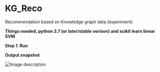 # KG_Reco
Recommendation based on Knowledge graph data (experiment)

**Things needed, python 3.7 (or later/stable verison) and scikit learn linear SVM**

**Step 1. Run <python3 kG_reco_main.py>**

**Output snapshot**

![Image description](link-to-image)

